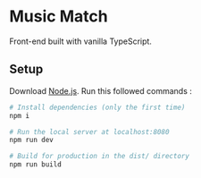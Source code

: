 # Music Match

Front-end built with vanilla TypeScript.

## Setup

Download [Node.js](https://nodejs.org/en/download/).
Run this followed commands :

```bash
# Install dependencies (only the first time)
npm i

# Run the local server at localhost:8080
npm run dev

# Build for production in the dist/ directory
npm run build
```

